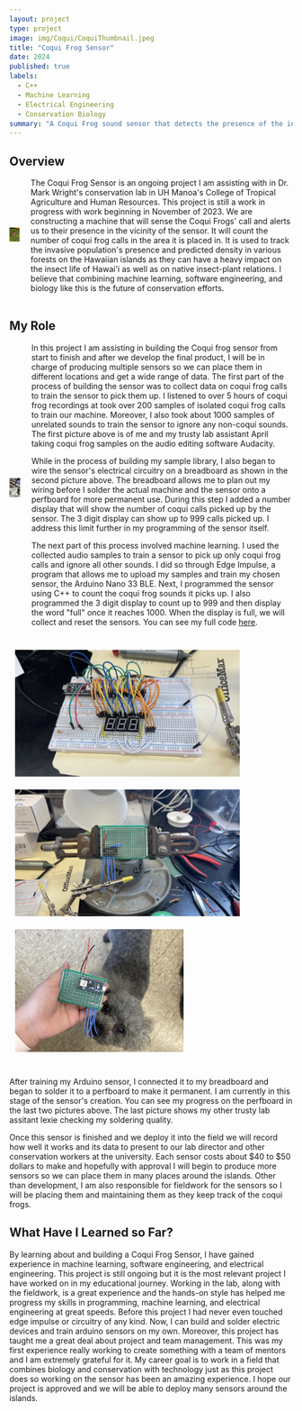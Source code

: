 ```yaml
---
layout: project
type: project
image: img/Coqui/CoquiThumbnail.jpeg
title: "Coqui Frog Sensor"
date: 2024
published: true
labels:
  - C++
  - Machine Learning
  - Electrical Engineering
  - Conservation Biology
summary: "A Coqui Frog sound sensor that detects the presence of the invasive species."
---
```


## Overview
<div style="display: flex; align-items: center;">
  <div style="margin-right: 20px;">
    <img width="200px" src="../img/Coqui/Coqui.jpg" alt="Coqui Frog">
  </div>
  <div>
    The Coqui Frog Sensor is an ongoing project I am assisting with in Dr. Mark Wright's conservation lab in UH Manoa's College of Tropical Agriculture and Human Resources. This project is still a work in progress with work beginning in November of 2023. We are constructing a machine that will sense the Coqui Frogs' call and alerts us to their presence in the vicinity of the sensor. It will count the number of coqui frog calls in the area it is placed in. It is used to track the invasive population's presence and predicted density in various forests on the Hawaiian islands as they can have a heavy impact on the insect life of Hawai'i as well as on native insect-plant relations. I believe that combining machine learning, software engineering, and biology like this is the future of conservation efforts.
  </div>
</div>

<br>

## My Role
<div style="display: flex; align-items: center;">
  <div style="margin-right: 20px;">
    <img width="200px" src="../img/Coqui/April.jpeg" alt="April and me">
  </div>
  <div>
    In this project I am assisting in building the Coqui frog sensor from start to finish and after we develop the final product, I will be in charge of producing multiple sensors so we can place them in different locations and get a wide range of data. The first part of the process of building the sensor was to collect data on coqui frog calls to train the sensor to pick them up. I listened to over 5 hours of coqui frog recordings at took over 200 samples of isolated coqui frog calls to train our machine. Moreover, I also took about 1000 samples of unrelated sounds to train the sensor to ignore any non-coqui sounds. The first picture above is of me and my trusty lab assistant April taking coqui frog samples on the audio editing software Audacity.

While in the process of building my sample library, I also began to wire the sensor's electrical circuitry on a breadboard as shown in the second picture above. The breadboard allows me to plan out my wiring before I solder the actual machine and the sensor onto a perfboard for more permanent use. During this step I added a number display that will show the number of coqui calls picked up by the sensor. The 3 digit display can show up to 999 calls picked up. I address this limit further in my programming of the sensor itself.

The next part of this process involved machine learning. I used the collected audio samples to train a sensor to pick up only coqui frog calls and ignore all other sounds. I did so through Edge Impulse, a program that allows me to upload my samples and train my chosen sensor, the Arduino Nano 33 BLE. Next, I programmed the sensor using C++ to count the coqui frog sounds it picks up. I also programmed the 3 digit display to count up to 999 and then display the word "full" once it reaches 1000. When the display is full, we will collect and reset the sensors. You can see my full code <a href="https://github.com/erinlpat/erinlpat.github.io/blob/main/code/coquiFrogSensor.cpp">here</a>.
  </div>
</div>

<br>

<div class="text-center p-4">
    <img width="400px" style="margin: 10px;" src="../img/Coqui/CoquiBreadBoard.jpeg" class="img-thumbnail" >
    <img width="400px" style="margin: 10px;" src="../img/Coqui/PerfBoard.jpeg" class="img-thumbnail" >
    <img width="300px" style="margin: 10px;" src="../img/Coqui/SensorLexie.jpeg" class="img-thumbnail" >
</div>

<br>

After training my Arduino sensor, I connected it to my breadboard and began to solder it to a perfboard to make it permanent. I am currently in this stage of the sensor's creation. You can see my progress on the perfboard in the last two pictures above. The last picture shows my other trusty lab assitant lexie checking my soldering quality.

Once this sensor is finished and we deploy it into the field we will record how well it works and its data to present to our lab director and other conservation workers at the university. Each sensor costs about $40 to $50 dollars to make and hopefully with approval I will begin to produce more sensors so we can place them in many places around the islands. Other than development, I am also responsible for fieldwork for the sensors so I will be placing them and maintaining them as they keep track of the coqui frogs. 

## What Have I Learned so Far?
By learning about and building a Coqui Frog Sensor, I have gained experience in machine learning, software engineering, and electrical engineering. This project is still ongoing but it is the most relevant project I have worked on in my educational journey. Working in the lab, along with the fieldwork, is a great experience and the hands-on style has helped me progress my skills in programming, machine learning, and electrical engineering at great speeds. Before this project I had never even touched edge impulse or circuitry of any kind. Now, I can build and solder electric devices and train arduino sensors on my own. Moreover, this project has taught me a great deal about project and team management. This was my first experience really working to create something with a team of mentors and I am extremely grateful for it. My career goal is to work in a field that combines biology and conservation with technology just as this project does so working on the sensor has been an amazing experience. I hope our project is approved and we will be able to deploy many sensors around the islands. 
